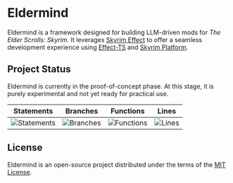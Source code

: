 # Eldermind #

Eldermind is a framework designed for building LLM-driven mods for _The Elder Scrolls: Skyrim_. It
leverages [Skyrim Effect](https://github.com/mysticfall/skyrim-effect) to offer a
seamless development experience using [Effect-TS](https://effect.website/)
and [Skyrim Platform](https://www.nexusmods.com/skyrimspecialedition/mods/54909).

## Project Status

Eldermind is currently in the proof-of-concept phase. At this stage, it is purely experimental and not yet ready for
practical use.

| Statements                  | Branches                | Functions                 | Lines             |
| --------------------------- | ----------------------- | ------------------------- | ----------------- |
| ![Statements](https://img.shields.io/badge/statements-96.42%25-brightgreen.svg?style=flat) | ![Branches](https://img.shields.io/badge/branches-95.43%25-brightgreen.svg?style=flat) | ![Functions](https://img.shields.io/badge/functions-86.27%25-yellow.svg?style=flat) | ![Lines](https://img.shields.io/badge/lines-96.42%25-brightgreen.svg?style=flat) |

## License

Eldermind is an open-source project distributed under the terms of the [MIT License](LICENSE).
